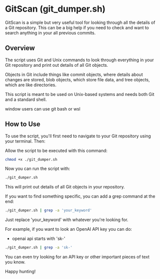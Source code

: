 # GitScan (git_dumper.sh)

GitScan is a simple but very useful tool for looking through all the details of a Git repository. This can be a big help if you need to check and want to search anything in your all previous commits.

## Overview

The script uses Git and Unix commands to look through everything in your Git repository and print out details of all Git objects. 

Objects in Git include things like commit objects, where details about changes are stored, blob objects, which store file data, and tree objects, which are like directories. 

This script is meant to be used on Unix-based systems and needs both Git and a standard shell.

window users can use git bash or wsl

## How to Use

To use the script, you'll first need to navigate to your Git repository using your terminal. Then:

Allow the script to be executed with this command:
```bash
chmod +x ./git_dumper.sh
```

Now you can run the script with:

```bash
./git_dumper.sh
```

This will print out details of all Git objects in your repository.

If you want to find something specific, you can add a grep command at the end:

```bash
./git_dumper.sh | grep -a 'your_keyword'

```

Just replace 'your_keyword' with whatever you're looking for.

For example, if you want to look an OpenAI API key you can do:
- openai api starts with 'sk-'
```bash
./git_dumper.sh | grep -a 'sk-'
```

You can even try looking for an API key or other important pieces of text you know.

Happy hunting!
